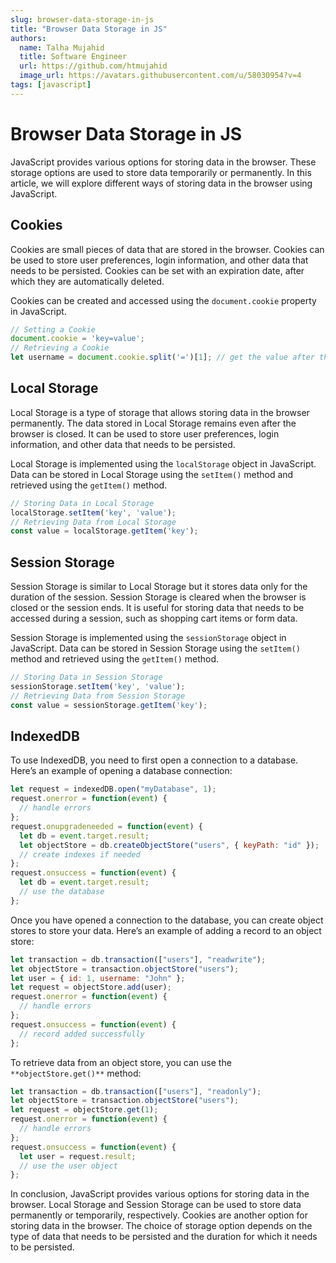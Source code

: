 ```yaml
---
slug: browser-data-storage-in-js
title: "Browser Data Storage in JS"
authors:
  name: Talha Mujahid
  title: Software Engineer
  url: https://github.com/htmujahid
  image_url: https://avatars.githubusercontent.com/u/58030954?v=4
tags: [javascript]
---
```


# Browser Data Storage in JS

JavaScript provides various options for storing data in the browser. These storage options are used to store data temporarily or permanently. In this article, we will explore different ways of storing data in the browser using JavaScript.
<!-- truncate -->

## Cookies

Cookies are small pieces of data that are stored in the browser. Cookies can be used to store user preferences, login information, and other data that needs to be persisted. Cookies can be set with an expiration date, after which they are automatically deleted.

Cookies can be created and accessed using the `document.cookie` property in JavaScript.

```js
// Setting a Cookie  
document.cookie = 'key=value';  
// Retrieving a Cookie  
let username = document.cookie.split('=')[1]; // get the value after the '=' sign
```

## Local Storage

Local Storage is a type of storage that allows storing data in the browser permanently. The data stored in Local Storage remains even after the browser is closed. It can be used to store user preferences, login information, and other data that needs to be persisted.

Local Storage is implemented using the `localStorage` object in JavaScript. Data can be stored in Local Storage using the `setItem()` method and retrieved using the `getItem()` method.

```js
// Storing Data in Local Storage  
localStorage.setItem('key', 'value');  
// Retrieving Data from Local Storage  
const value = localStorage.getItem('key');
```

## Session Storage

Session Storage is similar to Local Storage but it stores data only for the duration of the session. Session Storage is cleared when the browser is closed or the session ends. It is useful for storing data that needs to be accessed during a session, such as shopping cart items or form data.

Session Storage is implemented using the `sessionStorage` object in JavaScript. Data can be stored in Session Storage using the `setItem()` method and retrieved using the `getItem()` method.

```js
// Storing Data in Session Storage  
sessionStorage.setItem('key', 'value');  
// Retrieving Data from Session Storage  
const value = sessionStorage.getItem('key');
```

## IndexedDB

To use IndexedDB, you need to first open a connection to a database. Here’s an example of opening a database connection:

```js
let request = indexedDB.open("myDatabase", 1);  
request.onerror = function(event) {  
  // handle errors  
};  
request.onupgradeneeded = function(event) {  
  let db = event.target.result;  
  let objectStore = db.createObjectStore("users", { keyPath: "id" });  
  // create indexes if needed  
};  
request.onsuccess = function(event) {  
  let db = event.target.result;  
  // use the database  
};
```

Once you have opened a connection to the database, you can create object stores to store your data. Here’s an example of adding a record to an object store:

```js
let transaction = db.transaction(["users"], "readwrite");  
let objectStore = transaction.objectStore("users");  
let user = { id: 1, username: "John" };  
let request = objectStore.add(user);  
request.onerror = function(event) {  
  // handle errors  
};  
request.onsuccess = function(event) {  
  // record added successfully  
};
```

To retrieve data from an object store, you can use the `**objectStore.get()**` method:

```js
let transaction = db.transaction(["users"], "readonly");  
let objectStore = transaction.objectStore("users");  
let request = objectStore.get(1);  
request.onerror = function(event) {  
  // handle errors  
};  
request.onsuccess = function(event) {  
  let user = request.result;  
  // use the user object  
};
```

In conclusion, JavaScript provides various options for storing data in the browser. Local Storage and Session Storage can be used to store data permanently or temporarily, respectively. Cookies are another option for storing data in the browser. The choice of storage option depends on the type of data that needs to be persisted and the duration for which it needs to be persisted.